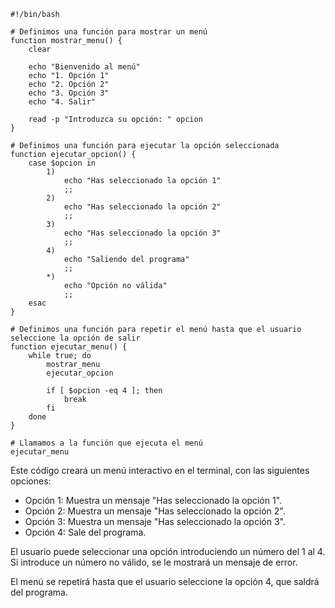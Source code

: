 ```shell
#!/bin/bash

# Definimos una función para mostrar un menú
function mostrar_menu() {
    clear

    echo "Bienvenido al menú"
    echo "1. Opción 1"
    echo "2. Opción 2"
    echo "3. Opción 3"
    echo "4. Salir"

    read -p "Introduzca su opción: " opcion
}

# Definimos una función para ejecutar la opción seleccionada
function ejecutar_opcion() {
    case $opcion in
        1)
            echo "Has seleccionado la opción 1"
            ;;
        2)
            echo "Has seleccionado la opción 2"
            ;;
        3)
            echo "Has seleccionado la opción 3"
            ;;
        4)
            echo "Saliendo del programa"
            ;;
        *)
            echo "Opción no válida"
            ;;
    esac
}

# Definimos una función para repetir el menú hasta que el usuario seleccione la opción de salir
function ejecutar_menu() {
    while true; do
        mostrar_menu
        ejecutar_opcion

        if [ $opcion -eq 4 ]; then
            break
        fi
    done
}

# Llamamos a la función que ejecuta el menú
ejecutar_menu
```

Este código creará un menú interactivo en el terminal, con las siguientes opciones:

* Opción 1: Muestra un mensaje "Has seleccionado la opción 1".
* Opción 2: Muestra un mensaje "Has seleccionado la opción 2".
* Opción 3: Muestra un mensaje "Has seleccionado la opción 3".
* Opción 4: Sale del programa.

El usuario puede seleccionar una opción introduciendo un número del 1 al 4. Si introduce un número no válido, se le mostrará un mensaje de error.

El menú se repetirá hasta que el usuario seleccione la opción 4, que saldrá del programa.